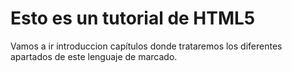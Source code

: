 # Esto es un tutorial de HTML5

Vamos a ir introduccion capítulos donde trataremos los diferentes apartados de este lenguaje de marcado.



